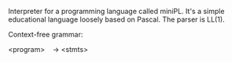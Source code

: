 Interpreter for a programming language called miniPL. It's a simple educational language loosely based on Pascal. The parser is LL(1).

Context-free grammar:

\<program> &nbsp;&nbsp; -> \<stmts>
